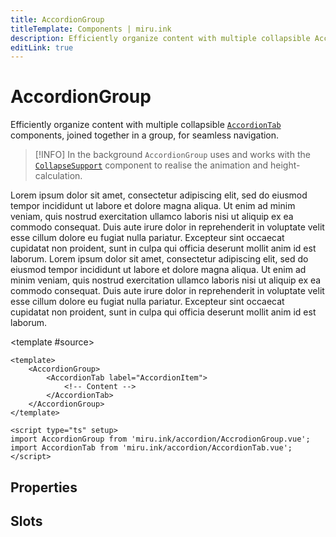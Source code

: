 ```yaml
---
title: AccordionGroup
titleTemplate: Components | miru.ink
description: Efficiently organize content with multiple collapsible AccordionTab components, joined together within a simple AccordionGroup.
editLink: true
---
```


# AccordionGroup <Badge text="v0.1.0" />

Efficiently organize content with multiple collapsible [`AccordionTab`](/references/components/accordion/accordion-tab) 
components, joined together in a group, for seamless navigation.

> [!INFO]
> In the background `AccordionGroup` uses and works with the [`CollapseSupport`](../support/collapse-support) 
> component to realise the animation and height-calculation.

<MiruSource component="AccordionGroup" histoire="/story/src-components-accordion-accordiongroup-story-vue">
<AccordionGroup>
    <AccordionTab label="Accordion Tab #1">
        Lorem ipsum dolor sit amet, consectetur adipiscing elit, sed do eiusmod tempor incididunt ut labore et dolore magna aliqua. Ut enim ad minim veniam, quis nostrud exercitation ullamco laboris nisi ut aliquip ex ea commodo consequat. Duis aute irure dolor in reprehenderit in voluptate velit esse cillum dolore eu fugiat nulla pariatur. Excepteur sint occaecat cupidatat non proident, sunt in culpa qui officia deserunt mollit anim id est laborum.
    </AccordionTab>
    <AccordionTab label="Accordion Tab #2">
        Lorem ipsum dolor sit amet, consectetur adipiscing elit, sed do eiusmod tempor incididunt ut labore et dolore magna aliqua. Ut enim ad minim veniam, quis nostrud exercitation ullamco laboris nisi ut aliquip ex ea commodo consequat. Duis aute irure dolor in reprehenderit in voluptate velit esse cillum dolore eu fugiat nulla pariatur. Excepteur sint occaecat cupidatat non proident, sunt in culpa qui officia deserunt mollit anim id est laborum.
    </AccordionTab>
</AccordionGroup>

<template #source>

```vue
<template>
    <AccordionGroup>
        <AccordionTab label="AccordionItem">
            <!-- Content -->
        </AccordionTab>
    </AccordionGroup>
</template>

<script type="ts" setup>
import AccordionGroup from 'miru.ink/accordion/AccrodionGroup.vue';
import AccordionTab from 'miru.ink/accordion/AccordionTab.vue';
</script>
```

</template>
</MiruSource>

## Properties

<MiruTable :props="{
    id: {
        type: 'string',
        text: 'A custom accordion id, used for a11y purposes only, also passed to the single accordion tabs. Default value is an auto-generated UUID.'
    },
    multiple: {
        type: 'boolean',
        text: 'Whether to allow multiple accordion tabs to be open at the same time or not.'
    },
    condensed: {
        type: 'boolean',
        text: 'Whether to apply the condensed stylings or not.'
    },
    clean: {
        type: 'boolean',
        text: 'Whether to apply the clean stylings or not.'
    },
    pass: {
        type: 'object',
        text: 'Pass shared properties to the individual AccordionTab components.'
    }
}" />

## Slots

<MiruTable :props="{
    default: {
        text: 'Primary accordion content slot, must contain AccordionTab components only.'
    }
}" />

<script setup>
import AccordionGroup from '../../../../src/components/accordion/AccordionGroup.vue';
import AccordionTab from '../../../../src/components/accordion/AccordionTab.vue';
</script>
